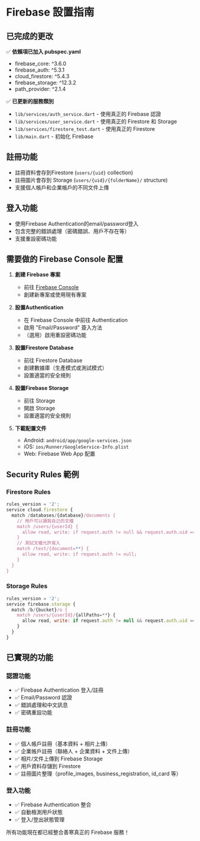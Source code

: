 # Firebase 設置指南

## 已完成的更改

✅ **依賴項已加入 pubspec.yaml**
- firebase_core: ^3.6.0
- firebase_auth: ^5.3.1  
- cloud_firestore: ^5.4.3
- firebase_storage: ^12.3.2
- path_provider: ^2.1.4

✅ **已更新的服務類別**
- `lib/services/auth_service.dart` - 使用真正的 Firebase 認證
- `lib/services/user_service.dart` - 使用真正的 Firestore 和 Storage  
- `lib/services/firestore_test.dart` - 使用真正的 Firestore
- `lib/main.dart` - 初始化 Firebase

## 註冊功能
- 註冊資料會存到Firestore (`users/{uid}` collection)
- 註冊圖片會存到 Storage (`users/{uid}/{folderName}/` structure)
- 支援個人帳戶和企業帳戶的不同文件上傳

## 登入功能  
- 使用Firebase Authentication的email/password登入
- 包含完整的錯誤處理（密碼錯誤、用戶不存在等）
- 支援重設密碼功能

## 需要做的 Firebase Console 配置

1. **創建 Firebase 專案**
   - 前往 [Firebase Console](https://console.firebase.google.com)
   - 創建新專案或使用現有專案

2. **設置Authentication**  
   - 在 Firebase Console 中前往 Authentication
   - 啟用 "Email/Password" 簽入方法
   - （選用）啟用重設密碼功能

3. **設置Firestore Database**
   - 前往 Firestore Database
   - 創建數據庫（生產模式或測試模式）
   - 設置適當的安全規則

4. **設置Firebase Storage**
   - 前往 Storage  
   - 開啟 Storage
   - 設置適當的安全規則

5. **下載配置文件**
   - Android: `android/app/google-services.json`
   - iOS: `ios/Runner/GoogleService-Info.plist`
   - Web: Firebase Web App 配置

## Security Rules 範例

### Firestore Rules
```javascript
rules_version = '2';
service cloud.firestore {
  match /databases/{database}/documents {
    // 用戶可以讀寫自己的文檔
    match /users/{userId} {
      allow read, write: if request.auth != null && request.auth.uid == userId;
    }
    // 測試文檔允許寫入
    match /test/{document=**} {
      allow read, write: if request.auth != null;
    }
  }
}
```

### Storage Rules  
```javascript
rules_version = '2';
service firebase.storage {
  match /b/{bucket}/o {
    match /users/{userId}/{allPaths=**} {
      allow read, write: if request.auth != null && request.auth.uid == userId;
    }
  }
}
```

## 已實現的功能

### 認證功能
- ✅ Firebase Authentication 登入/註冊
- ✅ Email/Password 認證
- ✅ 錯誤處理和中文訊息
- ✅ 密碼重設功能

### 註冊功能
- ✅ 個人帳戶註冊（基本資料 + 相片上傳）
- ✅ 企業帳戶註冊（聯絡人 + 企業資料 + 文件上傳）
- ✅ 相片/文件上傳到 Firebase Storage
- ✅ 用戶資料存儲到 Firestore
- ✅ 註冊圖片整理（profile_images, business_registration, id_card 等）

### 登入功能  
- ✅ Firebase Authentication 整合
- ✅ 自動檢測用戶狀態
- ✅ 登入/登出狀態管理

所有功能現在都已經整合善寒真正的 Firebase 服務！

